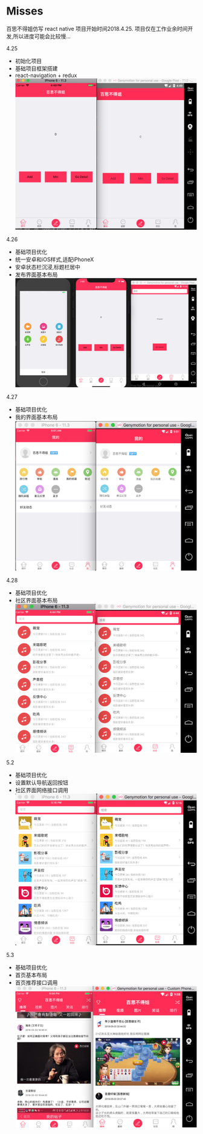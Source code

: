 # Misses
百思不得姐仿写
react native
项目开始时间2018.4.25.
项目仅在工作业余时间开发,所以进度可能会比较慢...

4.25
* 初始化项目
* 基础项目框架搭建
* react-navigation + redux
![](./exhibition/1.png)

4.26
* 基础项目优化
* 统一安卓和iOS样式,适配iPhoneX
* 安卓状态栏沉浸,标题栏居中
* 发布界面基本布局
![](./exhibition/2.png)

4.27
* 基础项目优化
* 我的界面基本布局
![](./exhibition/3.png)

4.28
* 基础项目优化
* 社区界面基本布局
![](./exhibition/4.png)

5.2
* 基础项目优化
* 设置默认导航返回按钮
* 社区界面网络接口调用
![](./exhibition/5.png)

5.3
* 基础项目优化
* 首页基本布局
* 首页推荐接口调用
![](./exhibition/6.png)
